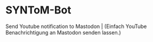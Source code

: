# SYNToM-Bot
Send Youtube notification to Mastodon | (Einfach YouTube Benachrichtigung an Mastodon senden lassen.) 
